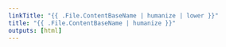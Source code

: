 ```yaml
---
linkTitle: "{{ .File.ContentBaseName | humanize | lower }}"
title: "{{ .File.ContentBaseName | humanize }}"
outputs: [html]
---
```

